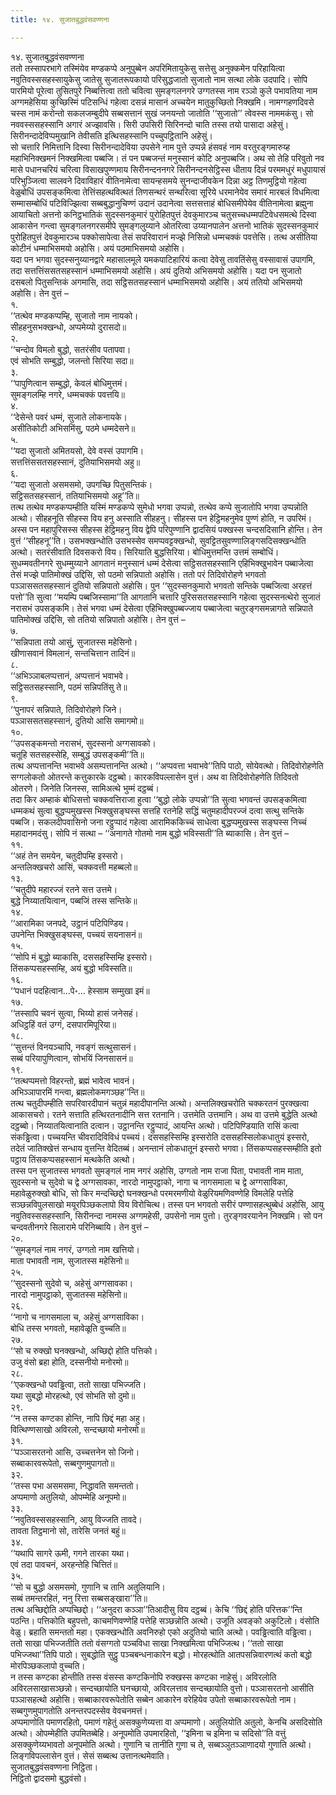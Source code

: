 ```yaml
---
title: १४. सुजातबुद्धवंसवण्णना

---
```

१४. सुजातबुद्धवंसवण्णना  
ततो तस्सापरभागे तस्मिंयेव मण्डकप्पे अनुपुब्बेन अपरिमितायुकेसु सत्तेसु अनुक्कमेन परिहायित्वा नवुतिवस्ससहस्सायुकेसु जातेसु सुजातरूपकायो परिसुद्धजातो सुजातो नाम सत्था लोके उदपादि। सोपि पारमियो पूरेत्वा तुसितपुरे निब्बत्तित्वा ततो चवित्वा सुमङ्गलनगरे उग्गतस्स नाम रञ्ञो कुले पभावतिया नाम अग्गमहेसिया कुच्छिस्मिं पटिसन्धिं गहेत्वा दसन्नं मासानं अच्चयेन मातुकुच्छितो निक्खमि। नामग्गहणदिवसे चस्स नामं करोन्तो सकलजम्बुदीपे सब्बसत्तानं सुखं जनयन्तो जातोति ‘‘सुजातो’’ त्वेवस्स नाममकंसु। सो नववस्ससहस्सानि अगारं अज्झावसि। सिरी उपसिरी सिरिनन्दो चाति तस्स तयो पासादा अहेसुं। सिरीनन्दादेविप्पमुखानि तेवीसति इत्थिसहस्सानि पच्चुपट्ठितानि अहेसुं।  
सो चत्तारि निमित्तानि दिस्वा सिरीनन्दादेविया उपसेने नाम पुत्ते उप्पन्ने हंसवहं नाम वरतुरङ्गमारुय्ह महाभिनिक्खमनं निक्खमित्वा पब्बजि। तं पन पब्बजन्तं मनुस्सानं कोटि अनुपब्बजि। अथ सो तेहि परिवुतो नव मासे पधानचरियं चरित्वा विसाखपुण्णमाय सिरीनन्दननगरे सिरीनन्दनसेट्ठिस्स धीताय दिन्नं परममधुरं मधुपायासं परिभुञ्जित्वा सालवने दिवाविहारं वीतिनामेत्वा सायन्हसमये सुनन्दाजीवकेन दिन्ना अट्ठ तिणमुट्ठियो गहेत्वा वेळुबोधिं उपसङ्कमित्वा तेत्तिंसहत्थवित्थतं तिणसन्थरं सन्थरित्वा सूरिये धरमानेयेव समारं मारबलं विधमित्वा सम्मासम्बोधिं पटिविज्झित्वा सब्बबुद्धानुचिण्णं उदानं उदानेत्वा सत्तसत्ताहं बोधिसमीपेयेव वीतिनामेत्वा ब्रह्मुना आयाचितो अत्तनो कनिट्ठभातिकं सुदस्सनकुमारं पुरोहितपुत्तं देवकुमारञ्च चतुसच्चधम्मपटिवेधसमत्थे दिस्वा आकासेन गन्त्वा सुमङ्गलनगरसमीपे सुमङ्गलुय्याने ओतरित्वा उय्यानपालेन अत्तनो भातिकं सुदस्सनकुमारं पुरोहितपुत्तं देवकुमारञ्च पक्कोसापेत्वा तेसं सपरिवारानं मज्झे निसिन्नो धम्मचक्कं पवत्तेसि। तत्थ असीतिया कोटीनं धम्माभिसमयो अहोसि। अयं पठमाभिसमयो अहोसि।  
यदा पन भगवा सुदस्सनुय्यानद्वारे महासालमूले यमकपाटिहारियं कत्वा देवेसु तावतिंसेसु वस्सावासं उपागमि, तदा सत्तत्तिंससतसहस्सानं धम्माभिसमयो अहोसि। अयं दुतियो अभिसमयो अहोसि। यदा पन सुजातो दसबलो पितुसन्तिकं अगमासि, तदा सट्ठिसतसहस्सानं धम्माभिसमयो अहोसि। अयं ततियो अभिसमयो अहोसि। तेन वुत्तं –  
१.  
‘‘तत्थेव मण्डकप्पम्हि, सुजातो नाम नायको।  
सीहहनुसभक्खन्धो, अप्पमेय्यो दुरासदो॥  
२.  
‘‘चन्दोव विमलो बुद्धो, सतरंसीव पतापवा।  
एवं सोभति सम्बुद्धो, जलन्तो सिरिया सदा॥  
३.  
‘‘पापुणित्वान सम्बुद्धो, केवलं बोधिमुत्तमं।  
सुमङ्गलम्हि नगरे, धम्मचक्कं पवत्तयि॥  
४.  
‘‘देसेन्ते पवरं धम्मं, सुजाते लोकनायके।  
असीतिकोटी अभिसमिंसु, पठमे धम्मदेसने॥  
५.  
‘‘यदा सुजातो अमितयसो, देवे वस्सं उपागमि।  
सत्तत्तिंससतसहस्सानं, दुतियाभिसमयो अहु॥  
६.  
‘‘यदा सुजातो असमसमो, उपगच्छि पितुसन्तिकं।  
सट्ठिसतसहस्सानं, ततियाभिसमयो अहू’’ति॥  
तत्थ तत्थेव मण्डकप्पम्हीति यस्मिं मण्डकप्पे सुमेधो भगवा उप्पन्नो, तत्थेव कप्पे सुजातोपि भगवा उप्पन्नोति अत्थो। सीहहनूति सीहस्स विय हनु अस्साति सीहहनु। सीहस्स पन हेट्ठिमहनुमेव पुण्णं होति, न उपरिमं। अस्स पन महापुरिसस्स सीहस्स हेट्ठिमहनु विय द्वेपि परिपुण्णानि द्वादसियं पक्खस्स चन्दसदिसानि होन्ति। तेन वुत्तं ‘‘सीहहनू’’ति। उसभक्खन्धोति उसभस्सेव समप्पवट्टक्खन्धो, सुवट्टितसुवण्णालिङ्गसदिसक्खन्धोति अत्थो। सतरंसीवाति दिवसकरो विय। सिरियाति बुद्धसिरिया। बोधिमुत्तमन्ति उत्तमं सम्बोधिं।  
सुधम्मवतीनगरे सुधम्मुय्याने आगतानं मनुस्सानं धम्मं देसेत्वा सट्ठिसतसहस्सानि एहिभिक्खुभावेन पब्बाजेत्वा तेसं मज्झे पातिमोक्खं उद्दिसि, सो पठमो सन्निपातो अहोसि। ततो परं तिदिवोरोहणे भगवतो पञ्ञाससतसहस्सानं दुतियो सन्निपातो अहोसि। पुन ‘‘सुदस्सनकुमारो भगवतो सन्तिके पब्बजित्वा अरहत्तं पत्तो’’ति सुत्वा ‘‘मयम्पि पब्बजिस्सामा’’ति आगतानि चत्तारि पुरिससतसहस्सानि गहेत्वा सुदस्सनत्थेरो सुजातं नरासभं उपसङ्कमि। तेसं भगवा धम्मं देसेत्वा एहिभिक्खुपब्बज्जाय पब्बाजेत्वा चतुरङ्गसमन्नागते सन्निपाते पातिमोक्खं उद्दिसि, सो ततियो सन्निपातो अहोसि। तेन वुत्तं –  
७.  
‘‘सन्निपाता तयो आसुं, सुजातस्स महेसिनो।  
खीणासवानं विमलानं, सन्तचित्तान तादिनं॥  
८.  
‘‘अभिञ्ञाबलप्पत्तानं, अप्पत्तानं भवाभवे।  
सट्ठिसतसहस्सानि, पठमं सन्निपतिंसु ते॥  
९.  
‘‘पुनापरं सन्निपाते, तिदिवोरोहणे जिने।  
पञ्ञाससतसहस्सानं, दुतियो आसि समागमो॥  
१०.  
‘‘उपसङ्कमन्तो नरासभं, सुदस्सनो अग्गसावको।  
चतूहि सतसहस्सेहि, सम्बुद्धं उपसङ्कमी’’ति॥  
तत्थ अप्पत्तानन्ति भवाभवे असम्पत्तानन्ति अत्थो। ‘‘अप्पवत्ता भवाभवे’’तिपि पाठो, सोयेवत्थो। तिदिवोरोहणेति सग्गलोकतो ओतरन्ते कत्तुकारके दट्ठब्बो। कारकविपल्लासेन वुत्तं। अथ वा तिदिवोरोहणेति तिदिवतो ओतरणे। जिनेति जिनस्स, सामिअत्थे भुम्मं दट्ठब्बं।  
तदा किर अम्हाकं बोधिसत्तो चक्कवत्तिराजा हुत्वा ‘‘बुद्धो लोके उप्पन्नो’’ति सुत्वा भगवन्तं उपसङ्कमित्वा धम्मकथं सुत्वा बुद्धप्पमुखस्स भिक्खुसङ्घस्स सत्तहि रतनेहि सद्धिं चतुमहादीपरज्जं दत्वा सत्थु सन्तिके पब्बजि। सकलदीपवासिनो जना रट्ठुप्पादं गहेत्वा आरामिककिच्चं साधेत्वा बुद्धप्पमुखस्स सङ्घस्स निच्चं महादानमदंसु। सोपि नं सत्था – ‘‘अनागते गोतमो नाम बुद्धो भविस्सती’’ति ब्याकासि। तेन वुत्तं –  
११.  
‘‘अहं तेन समयेन, चतुदीपम्हि इस्सरो।  
अन्तलिक्खचरो आसिं, चक्कवत्ती महब्बलो॥  
१३.  
‘‘चतुदीपे महारज्जं रतने सत्त उत्तमे।  
बुद्धे निय्यातयित्वान, पब्बजिं तस्स सन्तिके॥  
१४.  
‘‘आरामिका जनपदे, उट्ठानं पटिपिण्डिय।  
उपनेन्ति भिक्खुसङ्घस्स, पच्चयं सयनासनं॥  
१५.  
‘‘सोपि मं बुद्धो ब्याकासि, दससहस्सिम्हि इस्सरो।  
तिंसकप्पसहस्सम्हि, अयं बुद्धो भविस्सति॥  
१६.  
‘‘पधानं पदहित्वान…पे॰… हेस्साम सम्मुखा इमं॥  
१७.  
‘‘तस्सापि चवनं सुत्वा, भिय्यो हासं जनेसहं।  
अधिट्ठहिं वतं उग्गं, दसपारमिपूरिया॥  
१८.  
‘‘सुत्तन्तं विनयञ्चापि, नवङ्गं सत्थुसासनं।  
सब्बं परियापुणित्वान, सोभयिं जिनसासनं॥  
१९.  
‘‘तत्थप्पमत्तो विहरन्तो, ब्रह्मं भावेत्व भावनं।  
अभिञ्ञापारमिं गन्त्वा, ब्रह्मलोकमगञ्छह’’न्ति॥  
तत्थ चतुदीपम्हीति सपरिवारदीपानं चतुन्नं महादीपानन्ति अत्थो। अन्तलिक्खचरोति चक्करतनं पुरक्खत्वा आकासचरो। रतने सत्ताति हत्थिरतनादीनि सत्त रतनानि। उत्तमेति उत्तमानि। अथ वा उत्तमे बुद्धेति अत्थो दट्ठब्बो। निय्यातयित्वानाति दत्वान। उट्ठानन्ति रट्ठुप्पादं, आयन्ति अत्थो। पटिपिण्डियाति रासिं कत्वा संकड्ढित्वा। पच्चयन्ति चीवरादिविविधं पच्चयं। दससहस्सिम्हि इस्सरोति दससहस्सिलोकधातुयं इस्सरो, तदेतं जातिक्खेत्तं सन्धाय वुत्तन्ति वेदितब्बं। अनन्तानं लोकधातूनं इस्सरो भगवा। तिंसकप्पसहस्सम्हीति इतो पट्ठाय तिंसकप्पसहस्सानं मत्थकेति अत्थो।  
तस्स पन सुजातस्स भगवतो सुमङ्गलं नाम नगरं अहोसि, उग्गतो नाम राजा पिता, पभावती नाम माता, सुदस्सनो च सुदेवो च द्वे अग्गसावका, नारदो नामुपट्ठाको, नागा च नागसमाला च द्वे अग्गसाविका, महावेळुरुक्खो बोधि, सो किर मन्दच्छिद्दो घनक्खन्धो परमरमणीयो वेळुरियमणिवण्णेहि विमलेहि पत्तेहि सञ्छन्नविपुलसाखो मयूरपिञ्छकलापो विय विरोचित्थ। तस्स पन भगवतो सरीरं पण्णासहत्थुब्बेधं अहोसि, आयु नवुतिवस्ससहस्सानि, सिरीनन्दा नामस्स अग्गमहेसी, उपसेनो नाम पुत्तो। तुरङ्गवरयानेन निक्खमि। सो पन चन्दवतीनगरे सिलारामे परिनिब्बायि। तेन वुत्तं –  
२०.  
‘‘सुमङ्गलं नाम नगरं, उग्गतो नाम खत्तियो।  
माता पभावती नाम, सुजातस्स महेसिनो॥  
२५.  
‘‘सुदस्सनो सुदेवो च, अहेसुं अग्गसावका।  
नारदो नामुपट्ठाको, सुजातस्स महेसिनो॥  
२६.  
‘‘नागो च नागसमाला च, अहेसुं अग्गसाविका।  
बोधि तस्स भगवतो, महावेळूति वुच्चति॥  
२७.  
‘‘सो च रुक्खो घनक्खन्धो, अच्छिद्दो होति पत्तिको।  
उजु वंसो ब्रहा होति, दस्सनीयो मनोरमो॥  
२८.  
‘‘एकक्खन्धो पवड्ढित्वा, ततो साखा पभिज्जति।  
यथा सुबद्धो मोरहत्थो, एवं सोभति सो दुमो॥  
२९.  
‘‘न तस्स कण्टका होन्ति, नापि छिद्दं महा अहु।  
वित्थिण्णसाखो अविरलो, सन्दच्छायो मनोरमो॥  
३१.  
‘‘पञ्ञासरतनो आसि, उच्चत्तनेन सो जिनो।  
सब्बाकारवरूपेतो, सब्बगुणमुपागतो॥  
३२.  
‘‘तस्स पभा असमसमा, निद्धावति समन्ततो।  
अप्पमाणो अतुलियो, ओपम्मेहि अनूपमो॥  
३३.  
‘‘नवुतिवस्ससहस्सानि, आयु विज्जति तावदे।  
तावता तिट्ठमानो सो, तारेसि जनतं बहुं॥  
३४.  
‘‘यथापि सागरे ऊमी, गगने तारका यथा।  
एवं तदा पावचनं, अरहन्तेहि चित्तितं॥  
३५.  
‘‘सो च बुद्धो असमसमो, गुणानि च तानि अतुलियानि।  
सब्बं तमन्तरहितं, ननु रित्ता सब्बसङ्खारा’’ति॥  
तत्थ अच्छिद्दोति अप्पच्छिद्दो। ‘‘अनुदरा कञ्ञा’’तिआदीसु विय दट्ठब्बं। केचि ‘‘छिद्दं होति परित्तक’’न्ति पठन्ति। पत्तिकोति बहुपत्तो, काचमणिवण्णेहि पत्तेहि सञ्छन्नोति अत्थो। उजूति अवङ्को अकुटिलो। वंसोति वेळु। ब्रहाति समन्ततो महा। एकक्खन्धोति अवनिरुहो एको अदुतियो चाति अत्थो। पवड्ढित्वाति वड्ढित्वा। ततो साखा पभिज्जतीति ततो वंसग्गतो पञ्चविधा साखा निक्खमित्वा पभिज्जित्थ। ‘‘ततो साखा पभिज्जथा’’तिपि पाठो। सुबद्धोति सुट्ठु पञ्चबन्धनाकारेन बद्धो। मोरहत्थोति आतपसन्निवारणत्थं कतो बद्धो मोरपिञ्छकलापो वुच्चति।  
न तस्स कण्टका होन्तीति तस्स वंसस्स कण्टकिनोपि रुक्खस्स कण्टका नाहेसुं। अविरलोति अविरलसाखासञ्छन्नो। सन्दच्छायोति घनच्छायो, अविरलत्ताव सन्दच्छायोति वुत्तो। पञ्ञासरतनो आसीति पञ्ञासहत्थो अहोसि। सब्बाकारवरूपेतोति सब्बेन आकारेन वरेहियेव उपेतो सब्बाकारवरूपेतो नाम। सब्बगुणमुपागतोति अनन्तरपदस्सेव वेवचनमत्तं।  
अप्पमाणोति पमाणरहितो, पमाणं गहेतुं असक्कुणेय्यत्ता वा अप्पमाणो। अतुलियोति अतुलो, केनचि असदिसोति अत्थो। ओपम्मेहीति उपमितब्बेहि। अनूपमोति उपमारहितो, ‘‘इमिना च इमिना च सदिसो’’ति वत्तुं असक्कुणेय्यभावतो अनूपमोति अत्थो। गुणानि च तानीति गुणा च ते, सब्बञ्ञुतञ्ञाणादयो गुणाति अत्थो। लिङ्गविपल्लासेन वुत्तं। सेसं सब्बत्थ उत्तानत्थमेवाति।  
सुजातबुद्धवंसवण्णना निट्ठिता।  
निट्ठितो द्वादसमो बुद्धवंसो।  